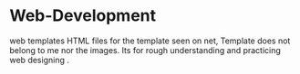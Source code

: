 # Web-Development
web templates 
 HTML files for the template seen on net,
 Template does not belong to me nor the images.
 Its for rough understanding and practicing web designing .
